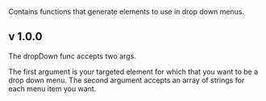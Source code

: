Contains functions that generate elements to use in drop down menus.


v 1.0.0
----------------------------------
The dropDown func accepts two args.

The first argument is your targeted element for which that you want to be a drop down menu.
The second argument accepts an array of strings for each menu item you want.